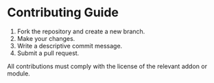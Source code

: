 # Contributing Guide

1. Fork the repository and create a new branch.
2. Make your changes.
3. Write a descriptive commit message.
4. Submit a pull request.

All contributions must comply with the license of the relevant addon or module.
